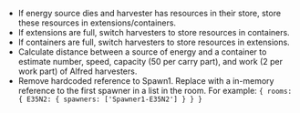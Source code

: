 -   If energy source dies and harvester has resources in their store, store these resources in extensions/containers.
-   If extensions are full, switch harvesters to store resources in containers.
-   If containers are full, switch harvesters to store resources in extensions.
-   Calculate distance between a source of energy and a container to estimate number, speed, capacity (50 per carry part), and work (2 per work part) of Alfred harvesters.
-   Remove hardcoded reference to Spawn1. Replace with a in-memory reference to the first spawner in a list in the room. For example: `{ rooms: { E35N2: { spawners: ['Spawner1-E35N2'] } } }`
